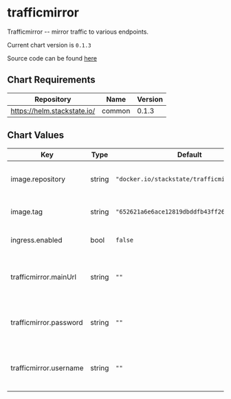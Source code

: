 trafficmirror
=============
Trafficmirror -- mirror traffic to various endpoints.

Current chart version is `0.1.3`

Source code can be found [here](https://github.com/rb3ckers/trafficmirror)

## Chart Requirements

| Repository | Name | Version |
|------------|------|---------|
| https://helm.stackstate.io/ | common | 0.1.3 |

## Chart Values

| Key | Type | Default | Description |
|-----|------|---------|-------------|
| image.repository | string | `"docker.io/stackstate/trafficmirror"` | Base container image repository. |
| image.tag | string | `"652621a6e6ace12819dbddfb43ff26cda45bda28"` | Default container image tag. |
| ingress.enabled | bool | `false` | Enable use of ingress controllers. |
| trafficmirror.mainUrl | string | `""` | The default URL for receiving the mirrored traffic. |
| trafficmirror.password | string | `""` | Basic auth password for the Trafficmirror service. |
| trafficmirror.username | string | `""` | Basic auth username for the Trafficmirror service. |
